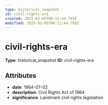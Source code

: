 ```yaml
---
type: historical_snapshot
id: civil-rights-era
created: 2025-03-05T00:12:44.793Z
modified: 2025-03-05T00:12:44.793Z
---
```


# civil-rights-era

**Type**: historical_snapshot
**ID**: civil-rights-era

## Attributes

- **date**: 1964-07-02
- **description**: Civil Rights Act of 1964
- **significance**: Landmark civil rights legislation

